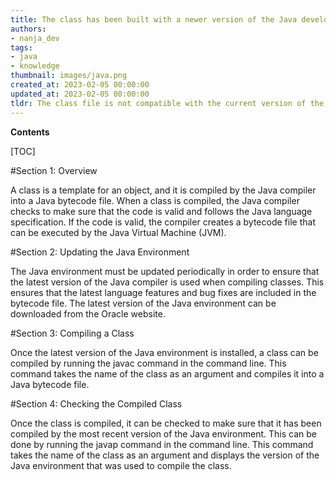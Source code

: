 ```yaml
---
title: The class has been built with a newer version of the Java development environment
authors:
- nanja_dev
tags:
- java
- knowledge
thumbnail: images/java.png
created_at: 2023-02-05 00:00:00
updated_at: 2023-02-05 00:00:00
tldr: The class file is not compatible with the current version of the Java Environment.
---
```


**Contents**

[TOC]

#Section 1: Overview

A class is a template for an object, and it is compiled by the Java compiler into a Java bytecode file. When a class is compiled, the Java compiler checks to make sure that the code is valid and follows the Java language specification. If the code is valid, the compiler creates a bytecode file that can be executed by the Java Virtual Machine (JVM).

#Section 2: Updating the Java Environment

The Java environment must be updated periodically in order to ensure that the latest version of the Java compiler is used when compiling classes. This ensures that the latest language features and bug fixes are included in the bytecode file. The latest version of the Java environment can be downloaded from the Oracle website.

#Section 3: Compiling a Class

Once the latest version of the Java environment is installed, a class can be compiled by running the javac command in the command line. This command takes the name of the class as an argument and compiles it into a Java bytecode file.

#Section 4: Checking the Compiled Class

Once the class is compiled, it can be checked to make sure that it has been compiled by the most recent version of the Java environment. This can be done by running the javap command in the command line. This command takes the name of the class as an argument and displays the version of the Java environment that was used to compile the class.
